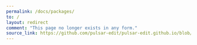 ```yaml
---
permalink: /docs/packages/
to: /
layout: redirect
comment: "This page no longer exists in any form."
source_link: https://github.com/pulsar-edit/pulsar-edit.github.io/blob/a719fbf619d18d3032ccc9aaef8baa7fed8d2068/docs/docs/packages/index.md
---
```

